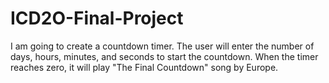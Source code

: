 # ICD2O-Final-Project

I am going to create a countdown timer. The user will enter the number of days, hours, minutes, and seconds to start the countdown. When the timer reaches zero, it will play "The Final Countdown" song by Europe.